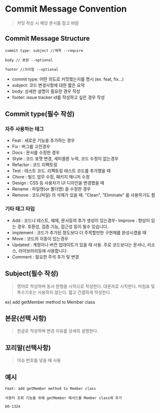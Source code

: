 # Commit Message Convention
> 커밋 작성 시 해당 문서를 참고 바람
## Commit Message Structure
    commit type: subject //제목 --require
    
    body // 본문 --optional
    
    footer //꼬리말 --optional

* commit type: 어떤 의도로 커밋했는지를 명시 (ex. feat, fix...)
* subject: 코드 변경사항에 대한 짧은 요약
* body: 상세한 설명이 필요한 경우 작성
* footer: issue tracker id를 작성하고 싶은 경우 작성

## Commit type(필수 작성)

### 자주 사용하는 태그
* Feat : 새로운 기능을 추가하는 경우
* Fix : 버그를 고친경우
* Docs : 문서를 수정한 경우
* Style : 코드 포맷 변경, 세미콜론 누락, 코드 수정이 없는경우
* Refactor : 코드 리펙토링
* Test : 테스트 코드. 리펙토링 테스트 코드를 추가했을 때
* Chore : 빌드 업무 수정, 패키지 매니저 수정
* Design : CSS 등 사용자가 UI 디자인을 변경했을 때
* Rename : 파일명(or 폴더명) 을 수정한 경우
* Remove : 코드(파일) 의 삭제가 있을 때. "Clean", "Eliminate" 를 사용하기도 함

### 기타 태그 타입
* Add : 코드나 테스트, 예제, 문서등의 추가 생성이 있는경우- Improve : 향상이 있는 경우. 호환성, 검증 기능, 접근성 등이 될수 있습니다.
* Implement : 코드가 추가된 정도보다 더 주목할만한 구현체를 완성시켰을 때
* Move : 코드의 이동이 있는경우
* Updated : 계정이나 버전 업데이트가 있을 때 사용. 주로 코드보다는 문서나, 리소스, 라이브러리등에 사용합니다.
* Comment : 필요한 주석 추가 및 변경

## Subject(필수 작성)
> 영어로 작성하며 동사 원형을 시작으로 작성한다.
> 대문자로 시작한다.
> 마침표 및 특수기호는 사용하지 않는다.
> 짧고 간결하게 작성한다.

ex) add getMember method to Member class

## 본문(선택 사항)
> 한글로 작성하며 변경 이유를 상세히 설명한다.

## 꼬리말(선택사항)
> 이슈 번호를 넣을 때 사용

## 예시
    Feat: add getMember method to Member class
    
    사용자 조회 기능을 위해 getMember 메서드를 Member class에 추가
    
    DO-1324